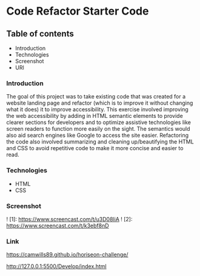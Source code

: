 # Code Refactor Starter Code
## Table of contents
* Introduction
* Technologies
* Screenshot
* URl

### Introduction
The goal of this project was to take existing code that was created for a website landing page and refactor (which is to improve it without changing what it does) it to improve accessibility. This exercise involved improving the web accessibility by adding in HTML semantic elements to provide clearer sections for developers and to optimize assistive technologies like screen readers to function more easily on the sight. The semantics would also aid search engines like Google to access the site easier. Refactoring the code also involved summarizing and cleaning up/beautifying the HTML and CSS to avoid repetitive code to make it more concise and easier to read.

### Technologies
* HTML
* CSS

### Screenshot
! [1]: https://www.screencast.com/t/u3D08liA
! [2]: https://www.screencast.com/t/k3ebf8nD

### Link
https://camwills89.github.io/horiseon-challenge/

http://127.0.0.1:5500/Develop/index.html
